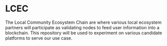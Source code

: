 # LCEC

The Local Community Ecosystem Chain are where various local ecosystem partners will participate as validating nodes to feed user information into a blockchain. This repository will be used to experiment on various candidate platforms to serve our use case.
